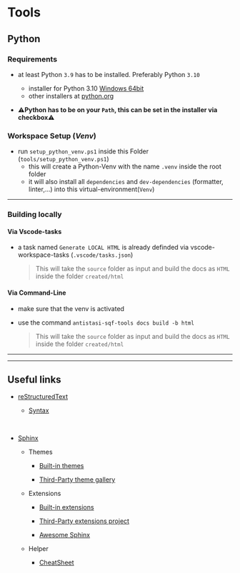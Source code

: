 # Tools

## Python

### Requirements

- at least Python `3.9` has to be installed. Preferably Python `3.10`
  - installer for Python 3.10 [Windows 64bit](https://www.python.org/ftp/python/3.10.4/python-3.10.4-amd64.exe)
  - other installers at [python.org](https://www.python.org/downloads/)

- ⚠️**Python has to be on your `Path`, this can be set in the installer via checkbox**⚠️

### Workspace Setup (*Venv*)

- run `setup_python_venv.ps1` inside this Folder (`tools/setup_python_venv.ps1`)
  - this will create a Python-Venv with the name `.venv` inside the root folder
  - it will also install all `dependencies` and `dev-dependencies` (formatter, linter,...) into this virtual-environment(`Venv`)

----

### Building locally

#### Via Vscode-tasks

- a task named `Generate LOCAL HTML` is already definded via vscode-workspace-tasks (`.vscode/tasks.json`)

  > This will take the `source` folder as input and build the docs as `HTML` inside the folder `created/html`

#### Via Command-Line

- make sure that the venv is activated

- use the command `antistasi-sqf-tools docs build -b html`

  >   This will take the `source` folder as input and build the docs as `HTML` inside the folder `created/html`

----

----

## Useful links

- [reStructuredText](https://docutils.sourceforge.io/rst.html)

  - [Syntax](https://docutils.sourceforge.io/docs/ref/rst/restructuredtext.html)

<br>

- [Sphinx](https://www.sphinx-doc.org/en/master/)

  - Themes

    - [Built-in themes](https://www.sphinx-doc.org/en/master/usage/theming.html#builtin-themes)

    - [Third-Party theme gallery](https://sphinx-themes.org/)

  - Extensions

    - [Built-in extensions](https://www.sphinx-doc.org/en/master/usage/extensions/index.html)

    - [Third-Party extensions project](https://github.com/sphinx-contrib/)

    - [Awesome Sphinx](https://github.com/yoloseem/awesome-sphinxdoc)

  - Helper

    - [CheatSheet](https://thomas-cokelaer.info/tutorials/sphinx/rest_syntax.html)
